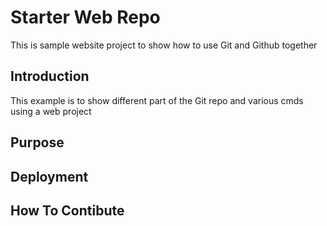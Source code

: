 # Starter Web Repo
This is sample website project to show how to use Git and Github together
## Introduction
This example is to show different part of the Git repo and various cmds using a web project

## Purpose

## Deployment

## How To Contibute